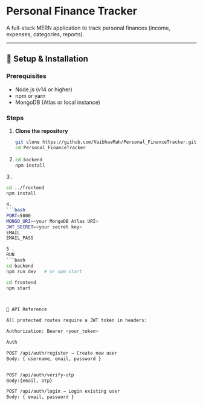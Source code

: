 # Personal Finance Tracker

A full-stack MERN application to track personal finances (income, expenses, categories, reports).

---

## 🚀 Setup & Installation

### Prerequisites
- Node.js (v14 or higher)
- npm or yarn
- MongoDB (Atlas or local instance)

### Steps

1. **Clone the repository**
   ```bash
   git clone https://github.com/VaibhavMah/Personal_FinanceTracker.git
   cd Personal_FinanceTracker
2.
   ```bash
   cd backend
   npm install

3 . 
   ```bash
   cd ../frontend
   npm install

4.
```bash
   PORT=5000
   MONGO_URI=<your MongoDB Atlas URI>
   JWT_SECRET=<your secret key>
   EMAIL
   EMAIL_PASS

5 .
 RUN
```bash
   cd backend
   npm run dev   # or npm start

   cd frontend
   npm start



📡 API Reference

All protected routes require a JWT token in headers:

Authorization: Bearer <your_token>

Auth

POST /api/auth/register → Create new user
Body: { username, email, password }


POST /api/auth/verify-otp
Body:{email, otp}

POST /api/auth/login → Login existing user
Body: { email, password }
